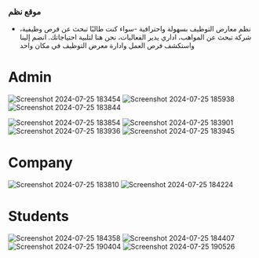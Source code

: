 ### موقع نظم

- نظم معارض التوظيف بسهولة واحترافية
-سواء كنت طالبًا تبحث عن فرص وظيفية، شركة تبحث عن المواهب، اداري يدير الفعاليات، نحن هنا لتلبية احتياجاتك. انضم إلينا واستكشف فرص العمل وادارة معرض التوظيف في مكان واحد

# Admin

![Screenshot 2024-07-25 183454](https://github.com/user-attachments/assets/c31c7ebc-51a1-4c85-b6f0-75076ceae68b)
![Screenshot 2024-07-25 185938](https://github.com/user-attachments/assets/dcba4bf1-75f3-41bc-a943-2eb043018eaf)
![Screenshot 2024-07-25 183844](https://github.com/user-attachments/assets/d0c4e0b5-fc00-4afb-af7a-5f7a8564a2d0)

![Screenshot 2024-07-25 183854](https://github.com/user-attachments/assets/5e9537e5-a9d4-41c8-a7bf-8a38343d59e5)
![Screenshot 2024-07-25 183901](https://github.com/user-attachments/assets/323d7b54-aa4c-4089-912e-3adc308178e0)
![Screenshot 2024-07-25 183936](https://github.com/user-attachments/assets/1b4ed988-909e-4529-b1e1-31075971c79d)
![Screenshot 2024-07-25 183945](https://github.com/user-attachments/assets/2a5aa606-df4d-4a64-a242-e7f132105467)

# Company

![Screenshot 2024-07-25 183810](https://github.com/user-attachments/assets/8130370e-f465-489d-8325-49d76ebe6569)
![Screenshot 2024-07-25 184224](https://github.com/user-attachments/assets/b311d2d9-6e7e-4b15-ac00-cf99ae94cffe)


# Students
![Screenshot 2024-07-25 184358](https://github.com/user-attachments/assets/b3f1cabe-2e1a-457a-9ba7-541c61a69a98)
![Screenshot 2024-07-25 184407](https://github.com/user-attachments/assets/cdf99d87-ae5c-4c37-b65d-fa8d445aea53)
![Screenshot 2024-07-25 190404](https://github.com/user-attachments/assets/2a93277c-92ee-4a41-9f83-57ea76e5ed70)
![Screenshot 2024-07-25 190526](https://github.com/user-attachments/assets/53d3a654-915d-4050-ad4e-0e78a084b07a)








